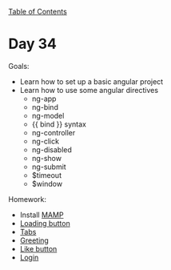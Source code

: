 [Table of Contents](/README.md)

# Day 34

Goals:
* Learn how to set up a basic angular project
* Learn how to use some angular directives
	* ng-app
	* ng-bind
	* ng-model
	* {{ bind }} syntax
	* ng-controller
	* ng-click
	* ng-disabled
	* ng-show
	* ng-submit
	* $timeout
	* $window

Homework:
* Install [MAMP](https://www.mamp.info/en/)
* [Loading button](https://github.com/TIY-Austin-Front-End-Engineering/angular-loading-button)
* [Tabs](https://github.com/TIY-Austin-Front-End-Engineering/angular-tabs)
* [Greeting](https://github.com/TIY-Austin-Front-End-Engineering/angular-greeting)
* [Like button](https://github.com/TIY-Austin-Front-End-Engineering/angular-like)
* [Login](https://github.com/TIY-Austin-Front-End-Engineering/angular-login)